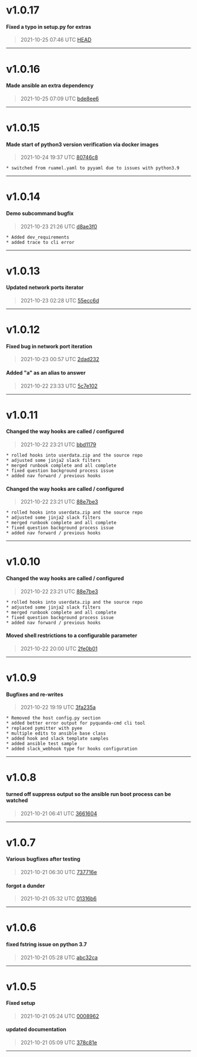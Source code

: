 # v1.0.17
#### Fixed a typo in setup.py for extras
> 2021-10-25 07:46 UTC [HEAD](https://github.com/shollingsworth/pyquanda/commit/HEAD)

---
# v1.0.16
#### Made ansible an extra dependency
> 2021-10-25 07:09 UTC [bde8ee6](https://github.com/shollingsworth/pyquanda/commit/bde8ee6bfb062342757272b253a3496dfd29ce1f)

---
# v1.0.15
#### Made start of python3 version verification via docker images
> 2021-10-24 19:37 UTC [80746c8](https://github.com/shollingsworth/pyquanda/commit/80746c87f9584e9ffe64d60f2718026b74ab4128)

```
* switched from ruamel.yaml to pyyaml due to issues with python3.9
```
---
# v1.0.14
#### Demo subcommand bugfix
> 2021-10-23 21:26 UTC [d8ae3f0](https://github.com/shollingsworth/pyquanda/commit/d8ae3f02c6a4b41e5bb58da0bec7f7eb83ff59f2)

```
* Added dev_requirements
* added trace to cli error
```
---
# v1.0.13
#### Updated network ports iterator
> 2021-10-23 02:28 UTC [55ecc6d](https://github.com/shollingsworth/pyquanda/commit/55ecc6dec71c5d6493c72eb659a9499fdba5b467)

---
# v1.0.12
#### Fixed bug in network port iteration
> 2021-10-23 00:57 UTC [2dad232](https://github.com/shollingsworth/pyquanda/commit/2dad232f817c91716075be493303eb7f6d32b5fc)

#### Added "a" as an alias to answer
> 2021-10-22 23:33 UTC [5c7e102](https://github.com/shollingsworth/pyquanda/commit/5c7e102aa45101e498d7028b382c04ede81cad71)

---
# v1.0.11
#### Changed the way hooks are called / configured
> 2021-10-22 23:21 UTC [bbd1179](https://github.com/shollingsworth/pyquanda/commit/bbd1179284d704686dedf420872b3eb832ef67c3)

```
* rolled hooks into userdata.zip and the source repo
* adjusted some jinja2 slack filters
* merged runbook complete and all complete
* fixed question background process issue
* added nav forward / previous hooks
```
#### Changed the way hooks are called / configured
> 2021-10-22 23:21 UTC [88e7be3](https://github.com/shollingsworth/pyquanda/commit/88e7be34fbed7c0bda184b6751a528a8001a2b3c)

```
* rolled hooks into userdata.zip and the source repo
* adjusted some jinja2 slack filters
* merged runbook complete and all complete
* fixed question background process issue
* added nav forward / previous hooks
```
---
# v1.0.10
#### Changed the way hooks are called / configured
> 2021-10-22 23:21 UTC [88e7be3](https://github.com/shollingsworth/pyquanda/commit/88e7be34fbed7c0bda184b6751a528a8001a2b3c)

```
* rolled hooks into userdata.zip and the source repo
* adjusted some jinja2 slack filters
* merged runbook complete and all complete
* fixed question background process issue
* added nav forward / previous hooks
```
#### Moved shell restrictions to a configurable parameter
> 2021-10-22 20:00 UTC [2fe0b01](https://github.com/shollingsworth/pyquanda/commit/2fe0b014bddd93aeb9299eaee53106220a20a40f)

---
# v1.0.9
#### Bugfixes and  re-writes
> 2021-10-22 19:19 UTC [3fa235a](https://github.com/shollingsworth/pyquanda/commit/3fa235a8ab70b84f3672c7adae006d405059c5ad)

```
* Removed the host config.py section
* added better error output for pyquanda-cmd cli tool
* replaced pymitter with pyee
* multiple edits to ansible base class
* added hook and slack template samples
* added ansible test sample
* added slack_webhook type for hooks configuration
```
---
# v1.0.8
#### turned off suppress output so the ansible run boot process can be watched
> 2021-10-21 06:41 UTC [3661604](https://github.com/shollingsworth/pyquanda/commit/366160400365197223e574e5a79ac88c6dde8b24)

---
# v1.0.7
#### Various bugfixes after testing
> 2021-10-21 06:30 UTC [737716e](https://github.com/shollingsworth/pyquanda/commit/737716e8b9ad1a8524dcbf3ee2b78aec7c998870)

#### forgot a dunder
> 2021-10-21 05:32 UTC [01316b6](https://github.com/shollingsworth/pyquanda/commit/01316b66e870a24d38f5cce13055828c2e110325)

---
# v1.0.6
#### fixed fstring issue on python 3.7
> 2021-10-21 05:28 UTC [abc32ca](https://github.com/shollingsworth/pyquanda/commit/abc32ca5d86e2d94bf110940bbba06fb650247fc)

---
# v1.0.5
#### Fixed setup
> 2021-10-21 05:24 UTC [0008962](https://github.com/shollingsworth/pyquanda/commit/0008962a58e8cc6bb01ac69c99d4a2c702271df7)

#### updated documentation
> 2021-10-21 05:09 UTC [378c81e](https://github.com/shollingsworth/pyquanda/commit/378c81e3a8fbb815a3f5674016c484fe5fb06665)

---